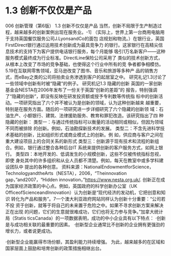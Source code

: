 # 1.3 创新不仅仅是产品

006
创新管理（第6版）
1.3
创新不仅仅是产品
当然，创新不局限于生产制造过程，越来越多的创新案例出现在服务业。-1]
（实际上，世界上第一台商用电脑用于支持英国餐饮服务公司J.LyonsandCo的面包
店规划和物流。）在银行业，英国FirstDirect银行通过运用技术创新成为最具竞争力
的银行。这家银行在高精尖信息技术的支持下为客户提供电话银行服务，每个月能够
吸引1万名新客户——这种服务模式最终成为行业标准。DirectLine保险公司采用了
类似的技术创新方式，从根本上改变了市场的竞争基础，也使得这个行业中所有的竞
争者都争相模仿。5.19在互联网零售领域，亚马逊改变了图书、音乐和旅游等多种产
品的销售方式，而eBay之类的公司将拍卖业务渗透到客户的起居室之中。
研究礼记1.3讨论了一些领域中创新有时被“隐藏”的例子。
研究机记1.3
隐藏的创新
英国的一家创新基金会NESTA在2006年发布了一份关于英国“创新的差距”的
报告，特别强调了“隐藏的创新”，即没有反映在研发投资额或授予专利数等传统指
标中的创新活动。一项研究指出了六个并不被认为是创新的领域，认为这种创新越来
越重要，特别是在服务方面。随后的一项研究进一步详细研究了六个隐藏的创新领
域：石油生产、小额银行、建筑、法律援助服务、教育和罪犯改造。该研究指出了四
种隐藏的创新：
类型一：与通过传统指标可以衡量的活动相同或相似，但因为领域不同而被排除
的创新。例如，石油勘探新技术的发展。
类型二：不含先进科学技术基础的创新，比如组织形式或商业模式上的创新。例
如，供应商与客户之间在重大建设项目上的合同关系的新形式
类型三：创新源于现有技术和流程的新组合。例如，银行通过整合各种后台IT
系统来提供创新的客户服务方式，如网上银行。
类型四：本地开发的、低调发生的小规模创新，这些不仅被传统指标忽视，即使
身处其中的许多组织和从业人员都不清楚。例如，每天在教室中或多学科建设团队中
提出的各种创意。
资料来源：NationalEndowmentforScience，TechnologyandtheArts（NESTA），2006，“Theinnovation
gap，”and2007，“Hidden innovation，”https://www.nesta.org.uk/.
创新正在成为国家经济政策的中心点。例如，英国政府的科学创新办公室（UK
OfficeofScienceandInnovation）认为创新是“现代经济的发动机，它把创意和知识
转化为产品和服务”。7一个澳大利亚政府网站同样认为创新十分重要：“公司若不投
资于创新，就等于将自己的未来置于危险之中。如果不寻求创新方案来解决正在出现
的问题，它们的生意就很难成功，它们也将无力参与竞争。”加拿大统计局（Statis
ticsCanada）的一项数据表明，成功的中小企业具有以下特点：
·创新是与成功相关联的最重要的因素。
·创新型企业通常比不创新的企业拥有更强劲的增长力，或者说更成功。

·创新型企业能赢得市场份额，其盈利能力持续增强。
为此，越来越多的在区域和国家层面上鼓励和培育创新的政策措施相继出台。
